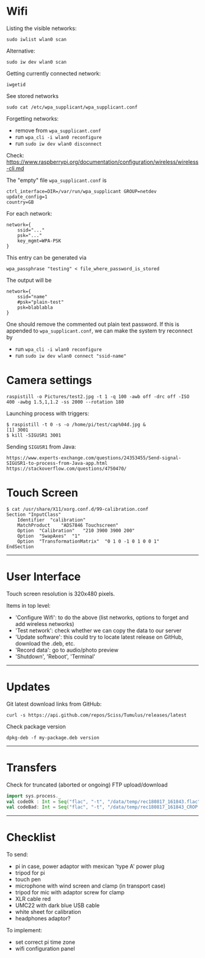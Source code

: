 # Wifi

Listing the visible networks:

    sudo iwlist wlan0 scan

Alternative:

    sudo iw dev wlan0 scan

Getting currently connected network:

    iwgetid

See stored networks

    sudo cat /etc/wpa_supplicant/wpa_supplicant.conf

Forgetting networks:

- remove from `wpa_supplicant.conf`
- run `wpa_cli -i wlan0 reconfigure`
- run `sudo iw dev wlan0 disconnect`

Check: https://www.raspberrypi.org/documentation/configuration/wireless/wireless-cli.md

The "empty" file `wpa_supplicant.conf` is

    ctrl_interface=DIR=/var/run/wpa_supplicant GROUP=netdev
    update_config=1
    country=GB

For each network:

    network={
        ssid="..."
        psk="..."
        key_mgmt=WPA-PSK
    }

This entry can be generated via

    wpa_passphrase "testing" < file_where_password_is_stored
    
The output will be 

    network={
        ssid="name"
        #psk="plain-test"
        psk=blablabla
    }

One should remove the commented out plain text password.
If this is appended to `wpa_supplicant.conf`, we can make the system try reconnect by

- run `wpa_cli -i wlan0 reconfigure`
- run `sudo iw dev wlan0 connect "ssid-name"`

# Camera settings

    raspistill -o Pictures/test2.jpg -t 1 -q 100 -awb off -drc off -ISO 400 -awbg 1.5,1,1.2 -ss 2000 --rotation 180
    
Launching process with triggers:

    $ raspistill -t 0 -s -o /home/pi/test/cap%04d.jpg &
    [1] 3001
    $ kill -SIGUSR1 3001
    
Sending `SIGUSR1` from Java:

    https://www.experts-exchange.com/questions/24353455/Send-signal-SIGUSR1-to-process-from-Java-app.html
    https://stackoverflow.com/questions/4750470/
   
# Touch Screen

    $ cat /usr/share/X11/xorg.conf.d/99-calibration.conf 
    Section "InputClass"
        Identifier	"calibration"
        MatchProduct	"ADS7846 Touchscreen"
        Option	"Calibration"	"210 3900 3900 200"
        Option	"SwapAxes"	"1"
        Option	"TransformationMatrix"	"0 1 0 -1 0 1 0 0 1"
    EndSection

--------------

# User Interface

Touch screen resolution is 320x480 pixels.

Items in top level:

- 'Configure Wifi': to do the above (list networks, options to forget and add wireless networks)
- 'Test network': check whether we can copy the data to our server
- 'Update software': this could try to locate latest release on GitHub, download the .deb, etc.
- 'Record data': go to audio/photo preview
- 'Shutdown', 'Reboot', 'Terminal'

--------------

# Updates

Git latest download links from GitHub:

    curl -s https://api.github.com/repos/Sciss/Tumulus/releases/latest

Check package version

    dpkg-deb -f my-package.deb version

--------------

# Transfers

Check for truncated (aborted or ongoing) FTP upload/download

```scala
import sys.process._
val codeOk : Int = Seq("flac", "-t", "/data/temp/rec180817_161843.flac"     ).! // 0
val codeBad: Int = Seq("flac", "-t", "/data/temp/rec180817_161843_CROP.flac").! // 1
```

--------------

# Checklist

To send:

- pi in case, power adaptor with mexican 'type A' power plug
- tripod for pi
- touch pen
- microphone with wind screen and clamp (in transport case)
- tripod for mic with adaptor screw for clamp
- XLR cable red
- UMC22 with dark blue USB cable
- white sheet for calibration
- headphones adaptor?

To implement:

- set correct pi time zone
- wifi configuration panel
